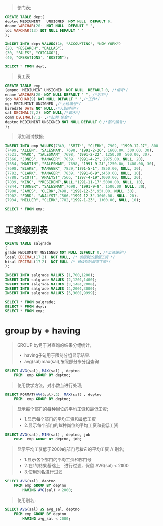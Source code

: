> 部门表;  <br>
```sql
CREATE TABLE dept(
deptno MEDIUMINT   UNSIGNED  NOT NULL  DEFAULT 0, 
dname VARCHAR(20)  NOT NULL  DEFAULT " ",
loc VARCHAR(13) NOT NULL DEFAULT " "
);

INSERT INTO dept VALUES(10, "ACCOUNTING", "NEW YORK"), 
(20, "RESEARCH", "DALLAS"), 
(30, "SALES", "CHICAGO"), 
(40, "OPERATIONS", "BOSTON");

SELECT * FROM dept;
```

> 员工表  <br>
```sql
CREATE TABLE emp
(empno  MEDIUMINT UNSIGNED  NOT NULL  DEFAULT 0, /*编号*/
ename VARCHAR(20) NOT NULL DEFAULT " ", /*名字*/
job VARCHAR(9) NOT NULL DEFAULT " ",/*工作*/
mgr MEDIUMINT UNSIGNED ,/*上级编号*/
hiredate DATE NOT NULL,/*入职时间*/
sal DECIMAL(7,2)  NOT NULL,/*薪水*/
comm DECIMAL(7,2) ,/*红利 奖金*/
deptno MEDIUMINT UNSIGNED NOT NULL DEFAULT 0 /*部门编号*/
);
```

> 添加测试数据;  <br>
```sql
INSERT INTO emp VALUES(7369, "SMITH", "CLERK", 7902, "1990-12-17", 800.00,NULL , 20), 
(7499, "ALLEN", "SALESMAN", 7698, "1991-2-20", 1600.00, 300.00, 30),  
(7521, "WARD", "SALESMAN", 7698, "1991-2-22", 1250.00, 500.00, 30),  
(7566, "JONES", "MANAGER", 7839, "1991-4-2", 2975.00, NULL, 20),  
(7654, "MARTIN", "SALESMAN", 7698, "1991-9-28",1250.00, 1400.00, 30),  
(7698, "BLAKE", "MANAGER", 7839,"1991-5-1", 2850.00, NULL, 30),  
(7782, "CLARK", "MANAGER", 7839, "1991-6-9",2450.00, NULL, 10),  
(7788, "SCOTT", "ANALYST",7566, "1997-4-19",3000.00, NULL, 20),  
(7839, "KING", "PRESIDENT",NULL,"1991-11-17",5000.00, NULL, 10),  
(7844, "TURNER", "SALESMAN",7698, "1991-9-8", 1500.00, NULL, 30),  
(7900, "JAMES", "CLERK",7698, "1991-12-3",950.00, NULL, 30),  
(7902, "FORD", "ANALYST",7566,"1991-12-3",3000.00, NULL, 20),  
(7934, "MILLER", "CLERK",7782,"1992-1-23", 1300.00, NULL, 10);

SELECT * FROM emp;
```



# 工资级别表

```sql
CREATE TABLE salgrade
(
grade MEDIUMINT UNSIGNED NOT NULL DEFAULT 0, /*工资级别*/ 
losal DECIMAL(17,2)  NOT NULL, /* 该级别的最低工资 */
hisal DECIMAL(17,2)  NOT NULL /* 该级别的最高工资*/
);

INSERT INTO salgrade VALUES (1,700,1200);
INSERT INTO salgrade VALUES (2,1201,1400);
INSERT INTO salgrade VALUES (3,1401,2000);
INSERT INTO salgrade VALUES (4,2001,3000);
INSERT INTO salgrade VALUES (5,3001,9999);

SELECT * FROM salgrade;
SELECT * FROM dept;
SELECT * FROM emp;
```



# group by + having

> GROUP by用于对查询的结果分组统计,   <br>
> - having子句用于限制分组显示结果.  <br>
> - avg(sal) max(sal),按照部分来分组查询  <br>

```sql
SELECT AVG(sal), MAX(sal) , deptno 
	FROM  emp GROUP BY deptno; 
```

> 使用数学方法，对小数点进行处理;  <br>
>
```sql
SELECT FORMAT(AVG(sal),2), MAX(sal) , deptno 
	FROM  emp GROUP BY deptno; 
```

> 显示每个部门的每种岗位的平均工资和最低工资;  <br>
> - 1.显示每个部门的平均工资和最低工资   <br>
> - 2.显示每个部门的每种岗位的平均工资和最低工资   <br>

```sql
SELECT AVG(sal), MIN(sal) , deptno, job 
	FROM  emp GROUP BY deptno, job; 
```

> 显示平均工资低于2000的部门号和它的平均工资 // 别名;  <br>
> - 1.显示各个部门的平均工资和部门号  <br>
> - 2.在1的结果基础上，进行过滤，保留 AVG(sal) < 2000  <br>
> - 3.使用别名进行过滤   <br>
```sql
SELECT AVG(sal), deptno 
	FROM emp GROUP BY deptno
		HAVING AVG(sal) < 2000;
```

> 使用别名;  <br>
```sql
SELECT AVG(sal) AS avg_sal, deptno 
	FROM emp GROUP BY deptno
		HAVING avg_sal < 2000;	
```
		





